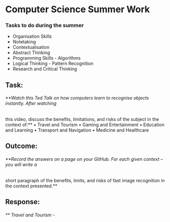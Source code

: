 # Computer Science Summer Work
### **Tasks to do during the summer**
  * Organisation Skills
  * Notetaking 
  * Contextualisation
  * Abstract Thinking
  * Programming Skills - Algorithms
  * Logical Thinking - Pattern Recognition
  * Research and Critical Thinking

## Task:
###### **Watch this Ted Talk on how computers learn to recognise objects instantly. After watching
this video, discuss the benefits, limitations, and risks of the subject in the context of:**
 • Travel and Tourism
 • Gaming and Entertainment
 • Education and Learning
 • Transport and Navigation
 • Medicine and Healthcare
## Outcome:
###### **Record the answers on a page on your GitHub. For each given context – you will write a
short paragraph of the benefits, limits, and risks of fast image recognition in the context
presented.**

## Response:
###### ** Travel and Tourism - 
